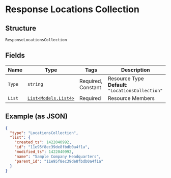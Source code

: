 
# Response Locations Collection

## Structure

`ResponseLocationsCollection`

## Fields

| Name | Type | Tags | Description |
|  --- | --- | --- | --- |
| `Type` | `string` | Required, Constant | Resource Type<br>**Default**: `"LocationsCollection"` |
| `List` | [`List<Models.List4>`](../../doc/models/list-4.md) | Required | Resource Members |

## Example (as JSON)

```json
{
  "type": "LocationsCollection",
  "list": {
    "created_ts": 1422040992,
    "id": "11e95f8ec39de8fbdb0a4f1a",
    "modified_ts": 1422040992,
    "name": "Sample Company Headquarters",
    "parent_id": "11e95f8ec39de8fbdb0a4f1a"
  }
}
```

